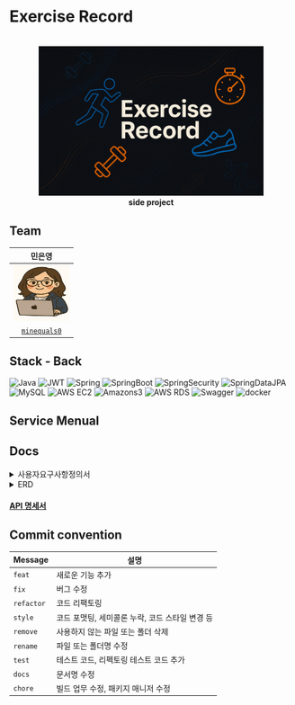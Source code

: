 # Exercise Record
<div align="center">
 <br>
 <img src ="https://github.com/MinEquals0/exercise-record/blob/main/image/%EB%B0%B0%EB%84%88.png?raw=true" width="400px">
 <br>
<b>side project</b><br>
</div>

 
## Team
| 민은영 |
| :----: |
| <img src="https://github.com/MinEquals0/exercise-record/blob/main/image/%ED%94%84%EB%A1%9C%ED%95%84.png?raw=true" width="100px" height="100px"> |
| [`minequals0`](https://github.com/minequals0)      | 

## Stack - Back
![Java](https://img.shields.io/badge/JAVA-4285F4?style=for-the-badge&logo=java&logoColor=white)
![JWT](https://img.shields.io/badge/JWT-6DB33F?style=for-the-badge&logo=JWT&logoColor=white)
![Spring](https://img.shields.io/badge/Spring-6DB33F?style=for-the-badge&logo=Spring&logoColor=white)
![SpringBoot](https://img.shields.io/badge/SpringBoot-6DB33F?style=for-the-badge&logo=Spring&logoColor=white)
![SpringSecurity](https://img.shields.io/badge/Spring%20Security-6DB33F?style=for-the-badge&logo=springsecurity&logoColor=white)
![SpringDataJPA](https://camo.githubusercontent.com/4d6c95cabfe6a0d618dcff22c328585f9bfb282e6e9dd185fb2217892fe1d1c4/68747470733a2f2f696d672e736869656c64732e696f2f62616467652f537072696e67253230446174612532304a50412d3644423333463f7374796c653d666f722d7468652d6261646765266c6f676f3d6c6971756962617365266c6f676f436f6c6f723d7768697465)  
![MySQL](https://shields.io/badge/MySQL-4479A1?logo=mysql&style=for-the-badge&logoColor=white)
![AWS EC2](https://camo.githubusercontent.com/68b2f772975e242a6650f0c57a38782ee26d921ab75a882f6ecf63e149e3f283/68747470733a2f2f696d672e736869656c64732e696f2f62616467652f416d617a6f6e2532304543322d4646393930303f7374796c653d666f722d7468652d6261646765266c6f676f3d616d617a6f6e454332266c6f676f436f6c6f723d7768697465)
![Amazons3](https://img.shields.io/badge/amazons3-569A31?style=for-the-badge&logo=amazons3&logoColor=white)
![AWS RDS](https://camo.githubusercontent.com/b9f446cd9087af30e40a1f79a4a99927480ba70ac0cb3ecbbd180a1ca27f0db8/68747470733a2f2f696d672e736869656c64732e696f2f62616467652f416d617a6f6e2532305244532d3532374646463f7374796c653d666f722d7468652d6261646765266c6f676f3d616d617a6f6e524453266c6f676f436f6c6f723d7768697465)
![Swagger](https://img.shields.io/badge/swagger-85EA2D?style=for-the-badge&logo=swagger&logoColor=white)
![docker](https://img.shields.io/badge/docker-2496ED?style=for-the-badge&logo=docker&logoColor=white)


## Service Menual


## Docs
<details>
<summary>사용자요구사항정의서</summary>
<div markdown="1">
 <img width="1032" alt="사용자요구사항정의서1" src="https://github.com/codestates-seb/seb45_main_009/assets/130390467/0408739e-96b9-4018-ac4a-92a358aa56af">
 <img width="1030" alt="사용자요구사항정의서2" src="https://github.com/codestates-seb/seb45_main_009/assets/130390467/00de8ce6-ffb2-4cef-bfb3-d1421abc9d7e">
</div>
</details>

<details>
<summary>ERD</summary>
<div markdown="1">
<img width="673" alt="ERD" src="">
</div>
</details>

#### [API 명세서](http://13.125.169.12:8080/swagger-ui/index.html#/)


## Commit convention
| Message  | 설명                                            |
| -------- | ----------------------------------------------- |
| `feat`	   | 새로운 기능 추가                                |
| `fix`	     | 버그 수정                                |
| `refactor` | 코드 리팩토링                                |
| `style`	   | 코드 포맷팅, 세미콜론 누락, 코드 스타일 변경 등                                |
| `remove`	 | 사용하지 않는 파일 또는 폴더 삭제                                |
| `rename`	 | 파일 또는 폴더명 수정                                |
| `test`	   | 테스트 코드, 리펙토링 테스트 코드 추가                                |
| `docs`	   | 문서명 수정                                |
| `chore`	   | 빌드 업무 수정, 패키지 매니저 수정                                |

